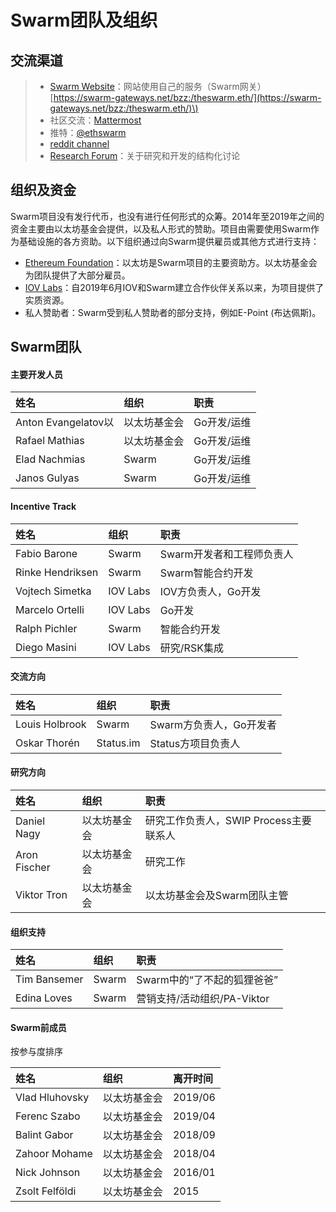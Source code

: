 # Swarm团队及组织

## 交流渠道

> * [Swarm Website](http://swarm.ethereum.org/)：网站使用自己的服务（Swarm网关） [https://swarm-gateways.net/bzz:/theswarm.eth/](https://swarm-gateways.net/bzz:/theswarm.eth/)\)
> * 社区交流：[Mattermost](https://beehive.ethswarm.org/)
> * 推特：[@ethswarm](https://twitter.com/ethswarm)
> * [reddit channel](https://www.reddit.com/r/ethswarm/)
> * [Research Forum](https://swarmresear.ch/)：关于研究和开发的结构化讨论

## 组织及资金

Swarm项目没有发行代币，也没有进行任何形式的众筹。2014年至2019年之间的资金主要由以太坊基金会提供，以及私人形式的赞助。项目由需要使用Swarm作为基础设施的各方资助。以下组织通过向Swarm提供雇员或其他方式进行支持：

* [Ethereum Foundation](https://www.ethereum.org/)：以太坊是Swarm项目的主要资助方。以太坊基金会为团队提供了大部分雇员。
* [IOV Labs](https://iovlabs.org/)：自2019年6月IOV和Swarm建立合作伙伴关系以来，为项目提供了实质资源。
* 私人赞助者：S​​warm受到私人赞助者的部分支持，例如E-Point \(布达佩斯\)。

## Swarm团队

#### 主要开发人员

| 姓名 | 组织 | 职责 |
| :--- | :--- | :--- |
| Anton Evangelatov以 | 以太坊基金会 | Go开发/运维 |
| Rafael Mathias | 以太坊基金会 | Go开发/运维 |
| Elad Nachmias | Swarm | Go开发/运维 |
| Janos Gulyas | Swarm | Go开发/运维 |

#### Incentive Track

| 姓名                               | 组织                | 职责 |
| :--- | :--- | :--- |
| Fabio Barone | Swarm | Swarm开发者和工程师负责人 |
| Rinke Hendriksen | Swarm | Swarm智能合约开发 |
| Vojtech Simetka | IOV Labs | IOV方负责人，Go开发 |
| Marcelo Ortelli | IOV Labs | Go开发 |
| Ralph Pichler | Swarm | 智能合约开发 |
| Diego Masini | IOV Labs | 研究/RSK集成 |

#### 交流方向

| 姓名 | 组织 | 职责 |
| :--- | :--- | :--- |
| Louis Holbrook | Swarm | Swarm方负责人，Go开发者 |
| Oskar Thorén | Status.im | Status方项目负责人 |

#### 研究方向

| 姓名                   | 组织                      | 职责 |
| :--- | :--- | :--- |
| Daniel Nagy | 以太坊基金会 | 研究工作负责人，SWIP Process主要联系人 |
| Aron Fischer | 以太坊基金会 | 研究工作 |
| Viktor Tron | 以太坊基金会 | 以太坊基金会及Swarm团队主管 |

#### 组织支持

| 姓名 | 组织 | 职责 |
| :--- | :--- | :--- |
| Tim Bansemer | Swarm | Swarm中的“了不起的狐狸爸爸” |
| Edina Loves | Swarm | 营销支持/活动组织/PA-Viktor |

#### Swarm前成员

按参与度排序

| 姓名 | 组织 | 离开时间 |
| :--- | :--- | :--- |
| Vlad Hluhovsky | 以太坊基金会 | 2019/06 |
| Ferenc Szabo | 以太坊基金会 | 2019/04 |
| Balint Gabor | 以太坊基金会 | 2018/09 |
| Zahoor Mohame | 以太坊基金会 | 2018/04 |
| Nick Johnson | 以太坊基金会 | 2016/01 |
| Zsolt Felföldi | 以太坊基金会 | 2015 |

